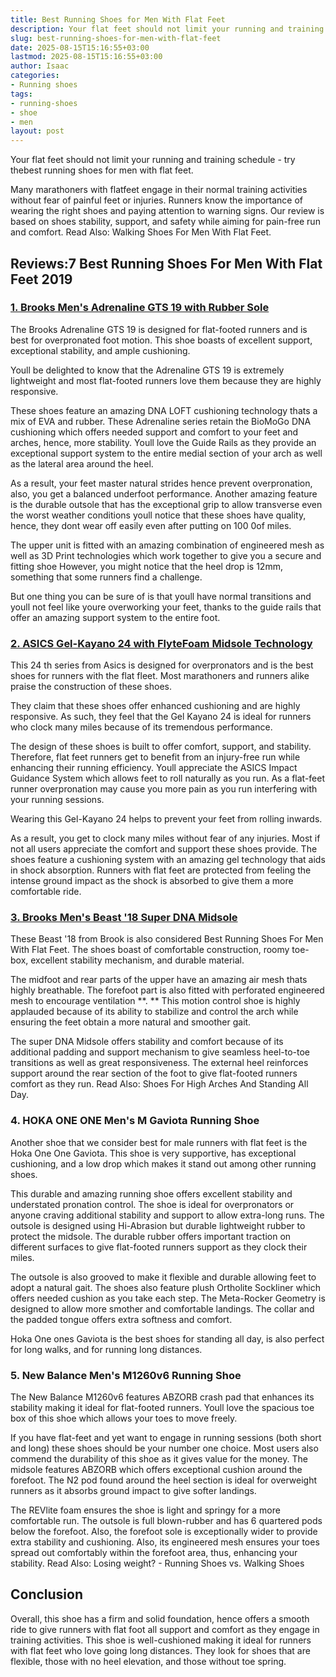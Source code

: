 ```yaml
---
title: Best Running Shoes for Men With Flat Feet
description: Your flat feet should not limit your running and training schedule
slug: best-running-shoes-for-men-with-flat-feet
date: 2025-08-15T15:16:55+03:00
lastmod: 2025-08-15T15:16:55+03:00
author: Isaac
categories:
- Running shoes
tags:
- running-shoes
- shoe
- men
layout: post
---
```

Your flat feet should not limit your running and training schedule - try thebest running shoes for men with flat feet.

Many marathoners with flatfeet engage in their normal training activities without fear of painful feet or injuries. Runners know the importance of wearing the right shoes and paying attention to warning signs. Our review is based on shoes stability, support, and safety while aiming for pain-free run and comfort. Read Also: Walking Shoes For Men With Flat Feet.

##  Reviews:7 Best Running Shoes For Men With Flat Feet 2019

###  [1. Brooks Men's Adrenaline GTS 19 with Rubber Sole](https://www.amazon.com/dp/B07C6JMJR4/?tag=p-policy-20)

The Brooks Adrenaline GTS 19 is designed for flat-footed runners and is best for overpronated foot motion. This shoe boasts of excellent support, exceptional stability, and ample cushioning.

Youll be delighted to know that the Adrenaline GTS 19 is extremely lightweight and most flat-footed runners love them because they are highly responsive.

These shoes feature an amazing DNA LOFT cushioning technology thats a mix of EVA and rubber. These Adrenaline series retain the BioMoGo DNA cushioning which offers needed support and comfort to your feet and arches, hence, more stability. Youll love the Guide Rails as they provide an exceptional support system to the entire medial section of your arch as well as the lateral area around the heel.

As a result, your feet master natural strides hence prevent overpronation, also, you get a balanced underfoot performance. Another amazing feature is the durable outsole that has the exceptional grip to allow transverse even the worst weather conditions youll notice that these shoes have quality, hence, they dont wear off easily even after putting on 100 0of miles.

The upper unit is fitted with an amazing combination of engineered mesh as well as 3D Print technologies which work together to give you a secure and fitting shoe However, you might notice that the heel drop is 12mm, something that some runners find a challenge.

But one thing you can be sure of is that youll have normal transitions and youll not feel like youre overworking your feet, thanks to the guide rails that offer an amazing support system to the entire foot.

###  [2. ASICS Gel-Kayano 24 with FlyteFoam Midsole Technology](https://www.amazon.com/dp/B071F7TM59/?tag=p-policy-20)

This 24 th series from Asics is designed for overpronators and is the best shoes for runners with the flat fleet. Most marathoners and runners alike praise the construction of these shoes.

They claim that these shoes offer enhanced cushioning and are highly responsive. As such, they feel that the Gel Kayano 24 is ideal for runners who clock many miles because of its tremendous performance.

The design of these shoes is built to offer comfort, support, and stability. Therefore, flat feet runners get to benefit from an injury-free run while enhancing their running efficiency. Youll appreciate the ASICS Impact Guidance System which allows feet to roll naturally as you run. As a flat-feet runner overpronation may cause you more pain as you run interfering with your running sessions.

Wearing this Gel-Kayano 24 helps to prevent your feet from rolling inwards.

As a result, you get to clock many miles without fear of any injuries. Most if not all users appreciate the comfort and support these shoes provide. The shoes feature a cushioning system with an amazing gel technology that aids in shock absorption. Runners with flat feet are protected from feeling the intense ground impact as the shock is absorbed to give them a more comfortable ride.

###  [3. Brooks Men's Beast '18 Super DNA Midsole](https://www.amazon.com/dp/B077TD3C6G/?tag=p-policy-20)

These Beast '18 from Brook is also considered Best Running Shoes For Men With Flat Feet. The shoes boast of comfortable construction, roomy toe-box, excellent stability mechanism, and durable material.

The midfoot and rear parts of the upper have an amazing air mesh thats highly breathable. The forefoot part is also fitted with perforated engineered mesh to encourage ventilation **. ** This motion control shoe is highly applauded because of its ability to stabilize and control the arch while ensuring the feet obtain a more natural and smoother gait.

The super DNA Midsole offers stability and comfort because of its additional padding and support mechanism to give seamless heel-to-toe transitions as well as great responsiveness. The external heel reinforces support around the rear section of the foot to give flat-footed runners comfort as they run. Read Also: Shoes For High Arches And Standing All Day.

###  **4. HOKA ONE ONE Men's M Gaviota Running Shoe**

Another shoe that we consider best for male runners with flat feet is the Hoka One One Gaviota. This shoe is very supportive, has exceptional cushioning, and a low drop which makes it stand out among other running shoes.

This durable and amazing running shoe offers excellent stability and understated pronation control. The shoe is ideal for overpronators or anyone craving additional stability and support to allow extra-long runs. The outsole is designed using Hi-Abrasion but durable lightweight rubber to protect the midsole. The durable rubber offers important traction on different surfaces to give flat-footed runners support as they clock their miles.

The outsole is also grooved to make it flexible and durable allowing feet to adopt a natural gait. The shoes also feature plush Ortholite Sockliner which offers needed cushion as you take each step. The Meta-Rocker Geometry is designed to allow more smother and comfortable landings. The collar and the padded tongue offers extra softness and comfort.

Hoka One ones Gaviota is the best shoes for standing all day, is also perfect for long walks, and for running long distances.

###  **5. New Balance Men's M1260v6 Running Shoe**

The New Balance M1260v6 features ABZORB crash pad that enhances its stability making it ideal for flat-footed runners. Youll love the spacious toe box of this shoe which allows your toes to move freely.

If you have flat-feet and yet want to engage in running sessions (both short and long) these shoes should be your number one choice. Most users also commend the durability of this shoe as it gives value for the money. The midsole features ABZORB which offers exceptional cushion around the forefoot. The N2 pod found around the heel section is ideal for overweight runners as it absorbs ground impact to give softer landings.

The REVlite foam ensures the shoe is light and springy for a more comfortable run. The outsole is full blown-rubber and has 6 quartered pods below the forefoot. Also, the forefoot sole is exceptionally wider to provide extra stability and cushioning. Also, its engineered mesh ensures your toes spread out comfortably within the forefoot area, thus, enhancing your stability. Read Also: Losing weight? - Running Shoes vs. Walking Shoes

##  Conclusion

Overall, this shoe has a firm and solid foundation, hence offers a smooth ride to give runners with flat foot all support and comfort as they engage in training activities. This shoe is well-cushioned making it ideal for runners with flat feet who love going long distances. They look for shoes that are flexible, those with no heel elevation, and those without toe spring.
